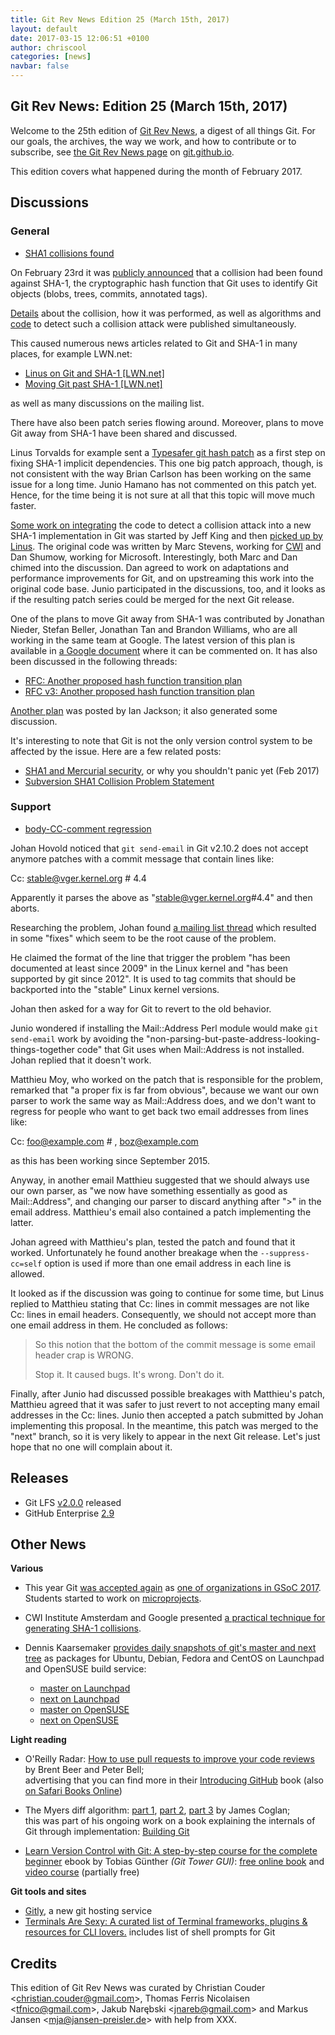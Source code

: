 ```yaml
---
title: Git Rev News Edition 25 (March 15th, 2017)
layout: default
date: 2017-03-15 12:06:51 +0100
author: chriscool
categories: [news]
navbar: false
---
```


## Git Rev News: Edition 25 (March 15th, 2017)

Welcome to the 25th edition of [Git Rev News](https://git.github.io/rev_news/rev_news/),
a digest of all things Git. For our goals, the archives, the way we work, and how to contribute or to
subscribe, see [the Git Rev News page](https://git.github.io/rev_news/rev_news/) on [git.github.io](http://git.github.io).

This edition covers what happened during the month of February 2017.

## Discussions

### General

* [SHA1 collisions found](https://public-inbox.org/git/20170223164306.spg2avxzukkggrpb@kitenet.net/)

On February 23rd it was [publicly announced](https://security.googleblog.com/2017/02/announcing-first-sha1-collision.html)
that a collision had been found against SHA-1, the cryptographic hash
function that Git uses to identify Git objects (blobs, trees, commits,
annotated tags).

[Details](https://shattered.it/) about the collision, how it was
performed, as well as algorithms and [code](https://github.com/cr-marcstevens/sha1collisiondetection)
to detect such a collision attack were published simultaneously.

This caused numerous news articles related to Git and SHA-1 in many
places, for example LWN.net:

  - [Linus on Git and SHA-1 \[LWN.net\]](https://lwn.net/Articles/715621/)
  - [Moving Git past SHA-1 \[LWN.net\]](https://lwn.net/Articles/715716/)

as well as many discussions on the mailing list.

There have also been patch series flowing around. Moreover, plans to move Git
away from SHA-1 have been shared and discussed.

Linus Torvalds for example sent a
[Typesafer git hash patch](https://public-inbox.org/git/CA+55aFxYs1zp2c-UPe8EfshNNOxRVxZ2H+ipsnG489NBsE+DLQ@mail.gmail.com/)
as a first step on fixing SHA-1 implicit dependencies. This one big
patch approach, though, is not consistent with the way Brian Carlson has
been working on the same issue for a long time. Junio Hamano has
not commented on this patch yet. Hence, for the time being it is not sure at all that
this topic will move much faster.

[Some work on integrating](http://public-inbox.org/git/20170223230536.tdmtsn46e4lnrimx@sigill.intra.peff.net/)
the code to detect a collision attack into a new
SHA-1 implementation in Git was started by Jeff King and
then [picked up by Linus](http://public-inbox.org/git/alpine.LFD.2.20.1702281621050.22202@i7.lan/).
The original code was written by Marc Stevens, working for
[CWI](https://www.cwi.nl/research-groups/Cryptology) and Dan Shumow,
working for Microsoft. Interestingly, both Marc and Dan chimed into the
discussion. Dan agreed to work on adaptations and performance
improvements for Git, and on upstreaming this work into the original
code base.
Junio participated in the discussions, too, and it looks as if the
resulting patch series could be merged for the next Git release.

One of the plans to move Git away from SHA-1 was contributed by
Jonathan Nieder, Stefan Beller, Jonathan Tan and Brandon
Williams, who are all working in the same team at Google. The latest
version of this plan is available in
[a Google document](https://goo.gl/gh2Mzc) where it can be commented
on. It has also been discussed in the following threads:

  - [RFC: Another proposed hash function transition plan](https://public-inbox.org/git/20170304011251.GA26789@aiede.mtv.corp.google.com/)
  - [RFC v3: Another proposed hash function transition plan](https://public-inbox.org/git/20170307001709.GC26789@aiede.mtv.corp.google.com/)

[Another plan](http://public-inbox.org/git/22708.8913.864049.452252@chiark.greenend.org.uk/)
was posted by Ian Jackson; it also generated some discussion.

It's interesting to note that Git is not the only version control
system to be affected by the issue. Here are a few related posts:

  - [SHA1 and Mercurial security](https://www.mercurial-scm.org/wiki/mpm/SHA1), or why you shouldn't panic yet (Feb 2017)
  - [Subversion SHA1 Collision Problem Statement](http://blogs.collab.net/subversion/subversion-sha1-collision-problem-statement-prevention-remediation-options)

<!---
### Reviews
-->

### Support

* [body-CC-comment regression](https://public-inbox.org/git/20170216174924.GB2625@localhost/)

Johan Hovold noticed that `git send-email` in Git v2.10.2 does not
accept anymore patches with a commit message that contain lines like:

  Cc: <stable@vger.kernel.org>	# 4.4

Apparently it parses the above as "stable@vger.kernel.org#4.4" and
then aborts.

Researching the problem, Johan found
[a mailing list thread](https://public-inbox.org/git/vpqmvi8n71g.fsf@anie.imag.fr/)
which resulted in some "fixes" which seem to be the root cause of the
problem.

He claimed the format of the line that trigger the problem
"has been documented at least since 2009" in the Linux kernel and "has
been supported by git since 2012". It is used to tag commits that
should be backported into the "stable" Linux kernel versions.

Johan then asked for a way for Git to revert to the old behavior.

Junio wondered if installing the Mail::Address Perl module
would make `git send-email` work by avoiding the
"non-parsing-but-paste-address-looking-things-together code" that Git
uses when Mail::Address is not installed. Johan replied that it
doesn't work.

Matthieu Moy, who worked on the patch that is responsible for the
problem, remarked that "a proper fix is far from obvious", because we
want our own parser to work the same way as Mail::Address does,
and we don't want to regress for people who want to get back
two email addresses from lines like:

  Cc: <foo@example.com> # , <boz@example.com>

as this has been working since September 2015.

Anyway, in another email Matthieu suggested that we should always use our
own parser, as "we now have something essentially as good as
Mail::Address", and changing our parser to discard anything after ">"
in the email address. Matthieu's email also contained a patch
implementing the latter.

Johan agreed with Matthieu's plan, tested the patch and found that it
worked. Unfortunately he found another breakage when the
`--suppress-cc=self` option is used if more than one email address in
each line is allowed.

It looked as if the discussion was going to continue for some time, but
Linus replied to Matthieu stating that Cc: lines in commit messages are
not like Cc: lines in email headers. Consequently, we should not accept
more than one email address in them. He concluded as follows:

> So this notion that the bottom of the commit message is some email
> header crap is WRONG.
>
> Stop it. It caused bugs. It's wrong. Don't do it.

Finally, after Junio had discussed possible breakages with Matthieu's
patch, Matthieu agreed that it was safer to just revert to not
accepting many email addresses in the Cc: lines. Junio then accepted a
patch submitted by Johan implementing this proposal.
In the meantime, this patch was merged to the "next" branch,
so it is very likely to appear in the next Git release.
Let's just hope that no one will complain about it.

## Releases

* Git LFS [v2.0.0](https://github.com/blog/2328-git-lfs-2-0-0-released) released
* GitHub Enterprise [2.9](https://github.com/blog/2326-github-enterprise-2-9-is-here-with-pull-request-improvements-organization-wide-projects-and-google-cloud-platform-support)

## Other News

__Various__

* This year Git [was accepted again](http://public-inbox.org/git/CAP8UFD1+Yn8W3YXF6Wn3=7Kiim9h6WtK7cqDu1G0uF8+CuORQg@mail.gmail.com/) as
[one of organizations in GSoC 2017](https://summerofcode.withgoogle.com/organizations/5465129203269632/).
Students started to work on [microprojects](https://git.github.io/SoC-2017-Microprojects/).

* CWI Institute Amsterdam and Google presented [a practical technique for generating SHA-1 collisions](https://security.googleblog.com/2017/02/announcing-first-sha1-collision.html).

* Dennis Kaarsemaker [provides daily snapshots of git's master and next tree](http://public-inbox.org/git/1488208102.10235.3.camel@kaarsemaker.net/)
  as packages for Ubuntu, Debian, Fedora and CentOS on Launchpad and OpenSUSE build service:
   - [master on Launchpad](https://launchpad.net/~dennis/+archive/ubuntu/git-master)
   - [next on Launchpad](https://launchpad.net/~dennis/+archive/ubuntu/git-next)
   - [master on OpenSUSE](https://build.opensuse.org/project/show/home:seveas:git-master)
   - [next on OpenSUSE](https://build.opensuse.org/project/show/home:seveas:git-next)

__Light reading__

* O'Reilly Radar: [How to use pull requests to improve your code reviews](https://www.oreilly.com/ideas/how-to-use-pull-requests-to-improve-your-code-reviews) by Brent Beer and Peter Bell;  
  advertising that you can find more in their [Introducing GitHub](http://shop.oreilly.com/product/0636920067634.do) book (also [on Safari Books Online](https://www.safaribooksonline.com/library/view/introducing-github/9781491949801/))

* The Myers diff algorithm: [part 1](https://blog.jcoglan.com/2017/02/12/the-myers-diff-algorithm-part-1/), [part 2](https://blog.jcoglan.com/2017/02/15/the-myers-diff-algorithm-part-2/), [part 3](https://blog.jcoglan.com/2017/02/17/the-myers-diff-algorithm-part-3/) by James Coglan;  
  this was part of his ongoing work on a book explaining the internals of Git through implementation: [Building Git](https://building-git.launchrock.com/)

* [Learn Version Control with Git: A step-by-step course for the complete beginner](https://www.git-tower.com/learn/git/ebook/) ebook by Tobias Günther _(Git Tower GUI)_: [free online book](https://www.git-tower.com/learn/git/ebook/en/command-line/introduction) and [video course](https://www.git-tower.com/learn/git/videos) (partially free)


__Git tools and sites__

* [Gitly](https://gitly.io/), a new git hosting service
* [Terminals Are Sexy: A curated list of Terminal frameworks, plugins & resources for CLI lovers.](https://github.com/k4m4/terminals-are-sexy) includes list of shell prompts for Git

## Credits

This edition of Git Rev News was curated by
Christian Couder &lt;<christian.couder@gmail.com>&gt;,
Thomas Ferris Nicolaisen &lt;<tfnico@gmail.com>&gt;,
Jakub Narębski &lt;<jnareb@gmail.com>&gt; and
Markus Jansen &lt;<mja@jansen-preisler.de>&gt;
with help from XXX.
